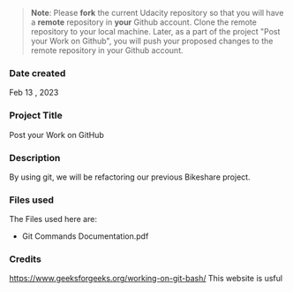 >**Note**: Please **fork** the current Udacity repository so that you will have a **remote** repository in **your** Github account. Clone the remote repository to your local machine. Later, as a part of the project "Post your Work on Github", you will push your proposed changes to the remote repository in your Github account.

### Date created
Feb 13 , 2023

### Project Title
Post your Work on GitHub

### Description
By using git, we will be refactoring our previous Bikeshare project.

### Files used

The Files used here are:
- Git Commands Documentation.pdf


### Credits

https://www.geeksforgeeks.org/working-on-git-bash/
This website is usful 

